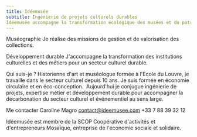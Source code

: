 ```yaml
---
title: Idéemusée
subtitle: Ingénierie de projets culturels durables
Idéemusée accompagne la transformation écologique des musées et du patrimoine
---
```

Muséographie
Je réalise des missions de gestion et de valorisation des collections.

Développement durable
J'accompagne la transformation des institutions culturelles et des métiers pour un secteur culturel durable.

Qui suis-je ? 
Historienne d'art et muséologue formée à l'Ecole du Louvre, je travaille dans le secteur culturel depuis 10 ans. Je suis formée en économie circulaire et en éco-conception. 
Aujourd'hui je conjugue ingénierie de projets, expertise métier et développement durable pour accompagner la décarbonation du secteur culturel et événementiel au sens large.

Me contacter
Caroline Magro 
contact@ideemusee.com
+33 7 88 39 32 12

Idéemusée est membre de la SCOP Coopérative d'activités et d'entrepreneurs Mosaïque, entreprise de l'économie sociale et solidaire.
